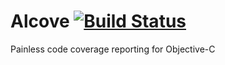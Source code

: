 # Alcove [![Build Status](https://travis-ci.org/ioveracker/Alcove.svg?branch=master)](https://travis-ci.org/ioveracker/Alcove)
Painless code coverage reporting for Objective-C
